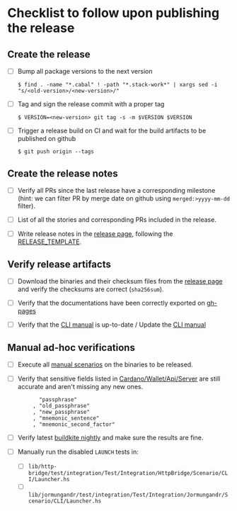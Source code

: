 # Checklist to follow upon publishing the release

## Create the release

- [ ] Bump all package versions to the next version

  ```
  $ find . -name "*.cabal" ! -path "*.stack-work*" | xargs sed -i "s/<old-version>/<new-version>/"
  ```

- [ ] Tag and sign the release commit with a proper tag

  ```
  $ VERSION=<new-version> git tag -s -m $VERSION $VERSION
  ```

- [ ] Trigger a release build on CI and wait for the build artifacts to be published on github

  ```
  $ git push origin --tags
  ```

## Create the release notes

- [ ] Verify all PRs since the last release have a corresponding milestone (hint: we can filter PR by merge date on github using `merged:>yyyy-mm-dd` filter).

- [ ] List of all the stories and corresponding PRs included in the release.

- [ ] Write release notes in the [release page](https://github.com/input-output-hk/cardano-wallet/releases), following the [RELEASE_TEMPLATE](https://github.com/input-output-hk/cardano-wallet/blob/master/.github/RELEASE_TEMPLATE.md).



## Verify release artifacts

- [ ] Download the binaries and their checksum files from the [release page](https://github.com/input-output-hk/cardano-wallet/releases) and verify the checksums are correct (`sha256sum`).

- [ ] Verify that the documentations have been correctly exported on [gh-pages](https://github.com/input-output-hk/cardano-wallet/tree/gh-pages)

- [ ] Verify that the [CLI manual](https://github.com/input-output-hk/cardano-wallet/wiki/Wallet-command-line-interface) is up-to-date / Update the [CLI manual](https://github.com/input-output-hk/cardano-wallet/wiki/Wallet-command-line-interface)


## Manual ad-hoc verifications

- [ ] Execute all [manual scenarios](https://github.com/input-output-hk/cardano-wallet/tree/master/lib/core/test/manual/) on the binaries to be released.

- [ ] Verify that sensitive fields listed in [Cardano/Wallet/Api/Server](https://github.com/input-output-hk/cardano-wallet/blob/master/lib/core/src/Cardano/Wallet/Api/Server.hs#L200-L206) are still accurate and aren't missing any new ones.
```
          "passphrase"
        , "old_passphrase"
        , "new_passphrase"
        , "mnemonic_sentence"
        , "mnemonic_second_factor"
```

- [ ] Verify latest [buildkite nightly](https://buildkite.com/input-output-hk/cardano-wallet-nightly) and make sure the results are fine.

- [ ] Manually run the disabled `LAUNCH` tests in:
    - [ ] `lib/http-bridge/test/integration/Test/Integration/HttpBridge/Scenario/CLI/Launcher.hs`
    - [ ] `lib/jormungandr/test/integration/Test/Integration/Jormungandr/Scenario/CLI/Launcher.hs`